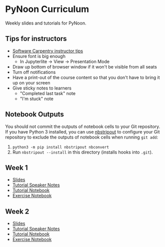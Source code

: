 # PyNoon Curriculum

Weekly slides and tutorials for PyNoon.

## Tips for instructors

* [Software Carpentry instructor tips](https://carpentries.github.io/instructor-training/instructor/17-live.html#top-ten-tips-for-participatory-live-coding-in-a-workshop)
* Ensure font is big enough
  * In Jupyterlite -> View -> Presentation Mode
* Draw up bottom of browser window if it won't be visible from all seats
* Turn off notifications
* Have a print-out of the course content so that you don't have to
  bring it up on your screen
* Give sticky notes to learners
  * "Completed last task" note
  * "I'm stuck" note

## Notebook Outputs

You should not commit the outputs of notebook cells to your Git
repository. If you have Python 3 installed, you can use
[nbstripout](https://github.com/kynan/nbstripout) to configure your
Git repository to exclude the outputs of notebook cells when running
`git add`:

1. `python3 -m pip install nbstripout nbconvert`
2. Run `nbstripout --install` in this directory (installs hooks into
   `.git`).

## Week 1

* [Slides](https://pynoon.github.io/curriculum/week_1/slides.html)
* [Tutorial Speaker Notes](https://pynoon.github.io/curriculum/week_1/tutorial_speaker_notes.html)
* [Tutorial Notebook](https://pynoon.github.io/jupyterlite?fromURL=https://raw.githubusercontent.com/pynoon/curriculum/main/week_1/week_1_tutorial.ipynb)
* [Exercise Notebook](https://pynoon.github.io/jupyterlite?fromURL=https://raw.githubusercontent.com/pynoon/curriculum/main/week_1/week_1_exercise.ipynb)

## Week 2

* [Slides](https://pynoon.github.io/curriculum/week_2/slides.html)
* [Tutorial Speaker Notes](https://pynoon.github.io/curriculum/week_2/tutorial_speaker_notes.html)
* [Tutorial Notebook](https://pynoon.github.io/jupyterlite?fromURL=https://raw.githubusercontent.com/pynoon/curriculum/main/week_2/week_2_tutorial.ipynb)
* [Exercise Notebook](https://pynoon.github.io/jupyterlite?fromURL=https://raw.githubusercontent.com/pynoon/curriculum/main/week_2/week_2_exercise.ipynb)